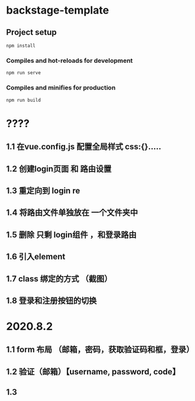 # backstage-template

## Project setup
```
npm install
```

### Compiles and hot-reloads for development
```
npm run serve
```

### Compiles and minifies for production
```
npm run build
```
# ????
## 1.1 在vue.config.js 配置全局样式  css:{}.....
## 1.2 创建login页面 和 路由设置
## 1.3 重定向到 login   re
## 1.4 将路由文件单独放在 一个文件夹中
## 1.5 删除  只剩 login组件 ，和登录路由
## 1.6 引入element
## 1.7 class 绑定的方式 （截图）
## 1.8 登录和注册按钮的切换

# 2020.8.2
## 1.1 form 布局  （邮箱，密码，获取验证码和框，登录）
## 1.2 验证（邮箱）【username, password, code】
## 1.3 



